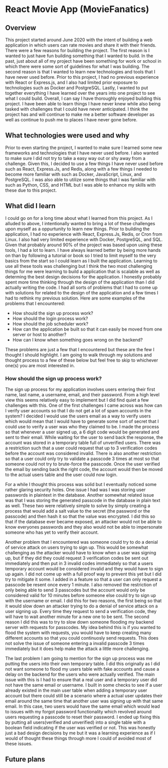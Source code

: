 # React Movie App (MovieFanatics)

## Overview
This project started around June 2020 with the intent of building a web application in which users can rate movies and share it with their friends.  There were a few reasons for building the project.  The first reason is I wanted to just have fun building something that I wanted to build.  In the past, just about all of my project have been something for work or school in which there were some sort of guidelines for what I was building.  The second reason is that I wanted to learn new technologies and tools that I have never used before.  Prior to this project, I had no previous experience with React or Express.js, and I also had limited prior exposure to technologies such as Docker and PostgreSQL.  Lastly, I wanted to put together everything I have learned over the years into one project to see what I could build.  Overall, I can say I have thoroughly enjoyed building this project.  I have been able to learn things I have never knew while also being tasked with challenges that I could have never anticipated.  I think the project has and will continue to make me a better software developer as well as continue to push me to places I have never gone before. 

## What technologies were used and why
Prior to even starting the project, I wanted to make sure I learned some new frameworks and technologies that I have never used before.  I also wanted to make sure I did not try to take a easy way out or shy away from a challenge.  Given this, I decided to use a few things I have never used before such as React, Express.Js, and Redis, along with a few things I needed to become more familiar with such as Docker, JavaScript, Linux, and PostgreSQL.  I was also able to utilize some things that I was familiar with such as Python, CSS, and HTML but I was able to enhance my skills with these due to this project.

## What did I learn
I could go on for a long time about what I learned from this project.  As I alluded to above, I intentionally wanted to bring a lot of these challenges upon myself as a oppurtunity to learn new things.  Prior to building the application, I had no experience with React, Express.Js, Redis, or Cron from Linux.  I also had very limited experience with Docker, PostgreSQL, and SQL.  Given that probably around 90% of the project was based upon using these tools, I had a lot to learn.  I have always learned better by being more hands on than by following a tutorial or book so I tried to limit myself to the very basics from the start so I could learn as I built the application.  Learning to use all these tools was challenging but I think the two most challenging things for me were learning to build a application that is scalable as well as determing the best design decisions for the application.  I honestly probably spent more time thinking through the design of the application than I did actually writing the code.  I had all sorts of problems that I had to come up with solutions for related to the design of the application and a few times I had to rethink my previous solution.  Here are some examples of the problems that I encountered:
- How should the sign up process work?
- How should the login process work?
- How should the job scheduler work?
- How can the application be built so that it can easily be moved from one server or host to another?
- How can I know when something goes wrong on the backend?

These problems are just a few that I encountered but these are the few I thought I should highlight.  I am going to walk through my solutions and thought process to a few of these below but feel free to skip to whichever one(s) you are most interested in.

### How should the sign up process work?
The sign up process for my application involves users entering their first name, last name, a username, email, and their password.  From a high level view this seems relatively easy to implement but I did find quiet a few challenges with this.  One of the first challenges I came across was how can I verify user accounts so that I do not get a lot of spam accounts in the system?  I decided I would use the users email as a way to verify users which would mean that I would have to generate some sort of secret that I could use to verify a user was who they claimed to be.  I made the process so that whenever a user signed up, a 6 digit code would be generated and sent to their email.  While waiting for the user to send back the response, the account was stored in a temporary table full of unverified users.  There was a restriction such that a user could request that up to 3 verification codes before the account was considered invalid. There is also another restriction so that a user could only try to validate a passcode 3 times at most so that someone could not try to brute-force the passcode. Once the user verified the email by sending back the right code, the account would then be moved to the actual users table and the user could now login.

For a while I thought this process was solid but I eventually noticed some rather glaring security holes.  One issue I had was I was storing user passwords in plaintext in the database.  Another somewhat related issue was that I was storing the generated passcode in the database in plain text as well.  These two were relatively simple to solve by simply creating a process that would add a salt value to the secret (the password or the passcode) and then hash it so that the value was encrypted.  I did this so that if the database ever became exposed, an attacker would not be able to know everyones passwords and they also would not be able to impersonate someone who has yet to verify their account.

Another problem that I encountered was someone could try to do a denial of service attack on users trying to sign up.  This would be somewhat challenging as the attacker would have to know when a user was signing up, but if they did they could request 3 verification codes be sent out immediately and then put in 3 invalid codes immediately so that a users temporary account would be considered invalid and they would have to sign up again.  I did not come up with a full proof way to prevent this yet but I did try to mitigate it some.  I added in a feature so that a user can only request a passcode be resent once every 1 minute.  I also removed the restriction of only being able to send 3 passcodes but the account would only be considered valid for 10 minutes before someone else could try to sign up with the username or email.  I did this for two reasons, the first being so that it would slow down an attacker trying to do a denial of service attack on a user signing up.  Every time they request to send a verification code, they will have to wait another minute for a new one to be sent.  The second reason I did this was to try to slow down someone flooding my backend server with requests for passcodes.  My idea behind this is if you wanted to flood the system with requests, you would have to keep creating many different accounts so that you could continuosly send requests.  This does not solve the issue of someone entering a invalid passcode 3 times immediately but it does help make the attack a little more challenging.  

The last problem I am going to mention for the sign up process was me putting the users into their own temporary table.  I did this originally as I did not want someone to flood my users table with fake accounts and cause a delay on the backend for the users who were actually verified.  The main issue with this is I had to ensure that a real user and a temporary user did not have the same email or username.  I built in some checks to see if a user already existed in the main user table when adding a temporary user account but there could still be a scenario where a actual user updates their email around the same time that another user was signing up with that same email.  In this case, two users would have the same email which would lead to issues with my forgot password functionality which revolved around users requesting a passcode to reset their password.  I ended up fixing this by putting all users(verified and unverified) into a single table with a boolean field indicating if the user was verified or not.  This was honestly just a bad design decisions by me but it was a learning experience as if I would of thought these things through more I could of avoided most of these issues.

## Future plans
